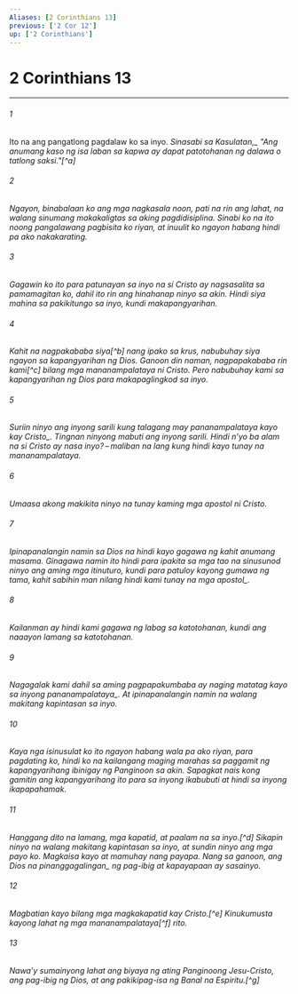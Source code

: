 ```yaml
---
Aliases: [2 Corinthians 13]
previous: ['2 Cor 12']
up: ['2 Corinthians']
---
```

# 2 Corinthians 13

***






















###### 1 










Ito na ang pangatlong pagdalaw ko sa inyo. <i class="trans-change">Sinasabi sa Kasulatan,_ "Ang anumang kaso ng isa laban sa kapwa ay dapat patotohanan ng dalawa o tatlong saksi."[^a] 





















###### 2 










Ngayon, binabalaan ko ang mga nagkasala noon, pati na rin ang lahat, na walang sinumang makakaligtas sa aking pagdidisiplina. Sinabi ko na ito noong pangalawang pagbisita ko riyan, at inuulit ko ngayon habang hindi pa ako nakakarating. 





















###### 3 










Gagawin ko ito para patunayan sa inyo na si Cristo ay nagsasalita sa pamamagitan ko, dahil ito rin ang hinahanap ninyo sa akin. Hindi siya mahina sa pakikitungo sa inyo, kundi makapangyarihan. 





















###### 4 










Kahit na nagpakababa siya[^b] nang ipako sa krus, nabubuhay siya ngayon sa kapangyarihan ng Dios. Ganoon din naman, nagpapakababa rin kami[^c] bilang mga mananampalataya ni Cristo. Pero nabubuhay kami sa kapangyarihan ng Dios para makapaglingkod sa inyo. 





















###### 5 










Suriin ninyo ang inyong sarili kung talagang may pananampalataya kayo <i class="trans-change">kay Cristo_. Tingnan ninyong mabuti ang inyong sarili. Hindi nʼyo ba alam na si Cristo ay nasa inyo? – maliban na lang kung hindi kayo tunay na mananampalataya. 





















###### 6 










Umaasa akong makikita ninyo na tunay kaming mga apostol ni Cristo. 





















###### 7 










Ipinapanalangin namin sa Dios na hindi kayo gagawa ng kahit anumang masama. Ginagawa namin ito hindi para ipakita sa mga tao na sinusunod ninyo ang aming mga itinuturo, kundi para patuloy kayong gumawa ng tama, kahit sabihin man nilang hindi kami tunay <i class="trans-change">na mga apostol_. 





















###### 8 










Kailanman ay hindi kami gagawa ng labag sa katotohanan, kundi ang naaayon lamang sa katotohanan. 





















###### 9 










Nagagalak kami dahil sa aming pagpapakumbaba ay naging matatag kayo <i class="trans-change">sa inyong pananampalataya_. At ipinapanalangin namin na walang makitang kapintasan sa inyo. 





















###### 10 










Kaya nga isinusulat ko ito ngayon habang wala pa ako riyan, para pagdating ko, hindi ko na kailangang maging marahas sa paggamit ng kapangyarihang ibinigay ng Panginoon sa akin. Sapagkat nais kong gamitin ang kapangyarihang ito para sa inyong ikabubuti at hindi sa inyong ikapapahamak. 





















###### 11 










Hanggang dito na lamang, mga kapatid, at paalam na sa inyo.[^d] Sikapin ninyo na walang makitang kapintasan sa inyo, at sundin ninyo ang mga payo ko. Magkaisa kayo at mamuhay nang payapa. Nang sa ganoon, ang Dios <i class="trans-change">na pinanggagalingan_ ng pag-ibig at kapayapaan ay sasainyo. 





















###### 12 










Magbatian kayo bilang mga magkakapatid kay Cristo.[^e] Kinukumusta kayong lahat ng mga mananampalataya[^f] rito. 





















###### 13 










Nawaʼy sumainyong lahat ang biyaya ng ating Panginoong Jesu-Cristo, ang pag-ibig ng Dios, at ang pakikipag-isa ng Banal na Espiritu.[^g]
